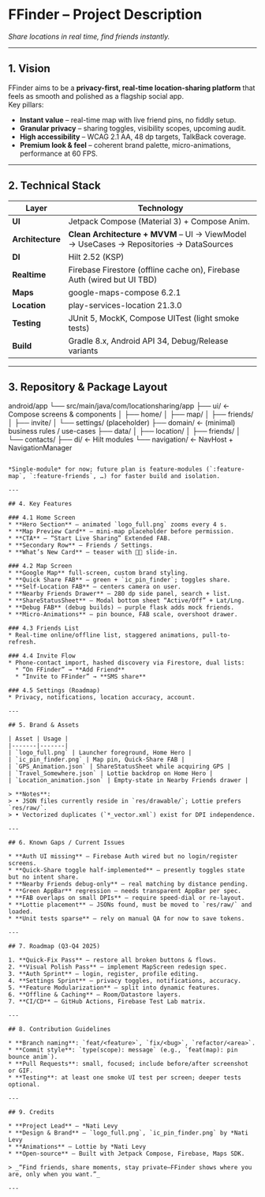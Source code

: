 
# FFinder – Project Description  
*Share locations in real time, find friends instantly.*

---

## 1. Vision

FFinder aims to be a **privacy-first, real-time location-sharing platform** that feels as smooth and polished as a flagship social app.  
Key pillars:

* **Instant value** – real-time map with live friend pins, no fiddly setup.  
* **Granular privacy** – sharing toggles, visibility scopes, upcoming audit.  
* **High accessibility** – WCAG 2.1 AA, 48 dp targets, TalkBack coverage.  
* **Premium look & feel** – coherent brand palette, micro-animations, performance at 60 FPS.  

---

## 2. Technical Stack

| Layer | Technology |
|------|-------------|
| **UI** | Jetpack Compose (Material 3) + Compose Anim. |
| **Architecture** | **Clean Architecture + MVVM** – UI → ViewModel → UseCases → Repositories → DataSources |
| **DI** | Hilt 2.52 (KSP) |
| **Realtime** | Firebase Firestore (offline cache on), Firebase Auth (wired but UI TBD) |
| **Maps** | google-maps-compose 6.2.1 |
| **Location** | play-services-location 21.3.0 |
| **Testing** | JUnit 5, MockK, Compose UITest (light smoke tests) |
| **Build** | Gradle 8.x, Android API 34, Debug/Release variants |

---

## 3. Repository & Package Layout


android/app
└── src/main/java/com/locationsharing/app
├── ui/                 ← Compose screens & components
│   ├── home/
│   ├── map/
│   ├── friends/
│   ├── invite/
│   └── settings/       (placeholder)
├── domain/             ← (minimal) business rules / use-cases
├── data/
│   ├── location/
│   ├── friends/
│   └── contacts/
├── di/                 ← Hilt modules
└── navigation/         ← NavHost + NavigationManager

```

*Single-module* for now; future plan is feature-modules (`:feature-map`, `:feature-friends`, …) for faster build and isolation.

---

## 4. Key Features

### 4.1 Home Screen
* **Hero Section** – animated `logo_full.png` zooms every 4 s.  
* **Map Preview Card** – mini-map placeholder before permission.  
* **CTA** – “Start Live Sharing” Extended FAB.  
* **Secondary Row** – Friends / Settings.  
* **What’s New Card** – teaser with 🏳️‍🌈 slide-in.

### 4.2 Map Screen
* **Google Map** full-screen, custom brand styling.  
* **Quick Share FAB** – green + `ic_pin_finder`; toggles share.  
* **Self-Location FAB** – centers camera on user.  
* **Nearby Friends Drawer** – 280 dp side panel, search + list.  
* **ShareStatusSheet** – Modal bottom sheet “Active/Off” + Lat/Lng.  
* **Debug FAB** (debug builds) – purple flask adds mock friends.  
* **Micro-Animations** – pin bounce, FAB scale, overshoot drawer.

### 4.3 Friends List
* Real-time online/offline list, staggered animations, pull-to-refresh.

### 4.4 Invite Flow
* Phone-contact import, hashed discovery via Firestore, dual lists:
  * “On FFinder” → **Add Friend**  
  * “Invite to FFinder” → **SMS share**

### 4.5 Settings (Roadmap)
* Privacy, notifications, location accuracy, account.

---

## 5. Brand & Assets

| Asset | Usage |
|-------|-------|
| `logo_full.png` | Launcher foreground, Home Hero |
| `ic_pin_finder.png` | Map pin, Quick-Share FAB |
| `GPS_Animation.json` | ShareStatusSheet while acquiring GPS |
| `Travel_Somewhere.json` | Lottie backdrop on Home Hero |
| `Location_animation.json` | Empty-state in Nearby Friends drawer |

> **Notes**:  
> • JSON files currently reside in `res/drawable/`; Lottie prefers `res/raw/`.  
> • Vectorized duplicates (`*_vector.xml`) exist for DPI independence.  

---

## 6. Known Gaps / Current Issues

* **Auth UI missing** – Firebase Auth wired but no login/register screens.  
* **Quick-Share toggle half-implemented** – presently toggles state but no intent share.  
* **Nearby Friends debug-only** – real matching by distance pending.  
* **Green AppBar** regression – needs transparent AppBar per spec.  
* **FAB overlaps on small DPIs** – require speed-dial or re-layout.  
* **Lottie placement** – JSONs found, must be moved to `res/raw/` and loaded.  
* **Unit tests sparse** – rely on manual QA for now to save tokens.  

---

## 7. Roadmap (Q3-Q4 2025)

1. **Quick-Fix Pass** – restore all broken buttons & flows.  
2. **Visual Polish Pass** – implement MapScreen redesign spec.  
3. **Auth Sprint** – login, register, profile editing.  
4. **Settings Sprint** – privacy toggles, notifications, accuracy.  
5. **Feature Modularization** – split into dynamic features.  
6. **Offline & Caching** – Room/Datastore layers.  
7. **CI/CD** – GitHub Actions, Firebase Test Lab matrix.  

---

## 8. Contribution Guidelines

* **Branch naming**: `feat/<feature>`, `fix/<bug>`, `refactor/<area>`.  
* **Commit style**: `type(scope): message` (e.g., `feat(map): pin bounce anim`).  
* **Pull Requests**: small, focused; include before/after screenshot or GIF.  
* **Testing**: at least one smoke UI test per screen; deeper tests optional.  

---

## 9. Credits

* **Project Lead** – *Nati Levy
* **Design & Brand** – `logo_full.png`, `ic_pin_finder.png` by *Nati Levy
* **Animations** – Lottie by *Nati Levy
* **Open-source** – Built with Jetpack Compose, Firebase, Maps SDK.  

> _“Find friends, share moments, stay private—FFinder shows where you are, only when you want.”_

---
```
